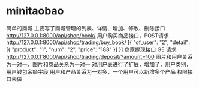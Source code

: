 # minitaobao
简单的商城
主要写了商城管理的列表、详情、增加、修改、删除接口
http://127.0.0.1:8000/api/shop/book/
用户购买商品接口，POST请求
http://127.0.0.1:8000/api/shop/trading/buy_book/
[{
	"of_user": "2",
	"detail": [{
		"product": "1",
		"num": "2",
		"price": "188"
	}]
}]
商家提现接口 GE 请求
http://127.0.0.1:8000/api/shop/trading/deposit/?amount=100
图片和用户关系为一对一，图片和商品关系为一对一
对用户表进行了扩展，增加了，用户类别，用户钱包余额字段
用户和产品关系为一对多，一个用户可以新增多个产品
权限接口未做
